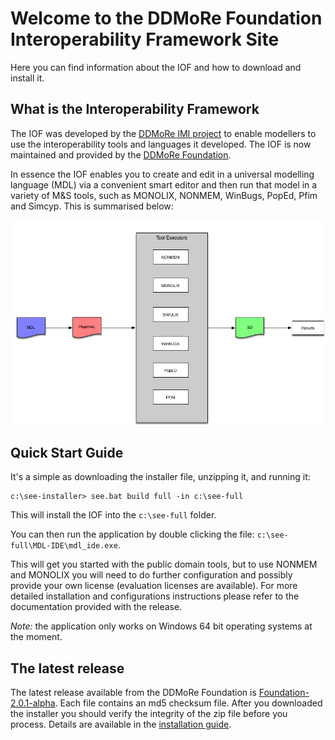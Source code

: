 Welcome to the DDMoRe Foundation Interoperability Framework Site
=====================================================================

Here you can find information about the IOF and how to download and install it.

What is the Interoperability Framework
---------------------------------------

The IOF was developed by the [DDMoRe IMI project](https://www.ddmore.eu) to enable modellers
to use the interoperability tools and languages it developed.  The IOF is now maintained and provided
by the [DDMoRe Foundation](https://www.ddmore.foundation).

In essence the IOF enables you
to create and edit in a universal modelling language (MDL) via a convenient smart editor and
then run that model in a variety of M&S tools, such as MONOLIX, NONMEM, WinBugs, PopEd, Pfim
and Simcyp.  This is summarised below:

![image of IOF model flow](iofSummary.png)

Quick Start Guide
-----------------------------

It's a simple as downloading the installer file, unzipping it, and running it:

```
c:\see-installer> see.bat build full -in c:\see-full
```

This will install the IOF into the `c:\see-full` folder.

You can then run the application by double clicking the file: `c:\see-full\MDL-IDE\mdl_ide.exe`.

This will get you started with the public domain tools, but to use NONMEM and MONOLIX you will
need to do further configuration and possibly provide your own license (evaluation licenses are available).
For more detailed installation and configurations instructions please refer to the documentation provided with
the release.

_Note:_ the application only works on Windows 64 bit operating systems at the moment.

The latest release
---------------------

The latest release available from the DDMoRe Foundation is [Foundation-2.0.1-alpha](http://downloads.mdl.community/repository/see/Foundation-2.0.1-alpha/).
Each file contains an md5 checksum file.  After you downloaded the installer you should verify the integrity of the zip file before you process.
Details are available in the [installation guide](http://downloads.mdl.community/repository/see/Foundation-2.0.1-alpha/SEEInstallationGuide_Demonstrator2.0.0.pdf).

